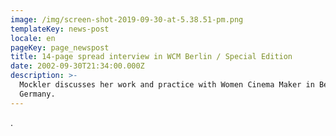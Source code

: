 ```yaml
---
image: /img/screen-shot-2019-09-30-at-5.38.51-pm.png
templateKey: news-post
locale: en
pageKey: page_newspost
title: 14-page spread interview in WCM Berlin / Special Edition
date: 2002-09-30T21:34:00.000Z
description: >-
  Mockler discusses her work and practice with Women Cinema Maker in Berlin,
  Germany.
---
```

.
